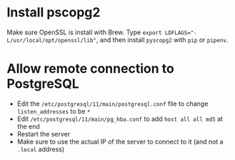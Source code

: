 # Install pscopg2

Make sure OpenSSL is install with Brew. Type `export LDFLAGS="-L/usr/local/opt/openssl/lib"`, and then install `pyscopg2` with `pip` or `pipenv`.

# Allow remote connection to PostgreSQL

* Edit the `/etc/postgresql/11/main/postgresql.conf` file to change `listen_addresses` to be `*`
* Edit `/etc/postgresql/11/main/pg_hba.conf` to add `host all all md5` at the end
* Restart the server
* Make sure to use the actual IP of the server to connect to it (and not a `.local` address)
